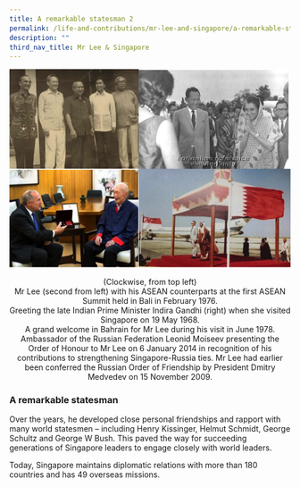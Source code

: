 ```yaml
---
title: A remarkable statesman 2
permalink: /life-and-contributions/mr-lee-and-singapore/a-remarkable-statesman-2/
description: ""
third_nav_title: Mr Lee & Singapore
---
```

![Alt text for image on Isomer site](/images/mr-lee-and-singapore/Putting%20Singapore%20on%20world%20map.jpg)

<center> 
(Clockwise, from top left)<br>
Mr Lee (second from left) with his ASEAN counterparts at the first ASEAN Summit held in Bali in February 1976.<br>
Greeting the late Indian Prime Minister Indira Gandhi (right) when she visited Singapore on 19 May 1968.<br>
A grand welcome in Bahrain for Mr Lee during his visit in June 1978.<br>
Ambassador of the Russian Federation Leonid Moiseev presenting the Order of Honour to Mr Lee on 6 January 2014 in recognition of his contributions to strengthening Singapore-Russia ties. Mr Lee had earlier been conferred the Russian Order of Friendship by President Dmitry Medvedev on 15 November 2009.
</center>

### A remarkable statesman ###

Over the years, he developed close personal friendships and rapport with many world statesmen – including Henry Kissinger, Helmut Schmidt, George Schultz and George W Bush. This paved the way for succeeding generations of Singapore leaders to engage closely with world leaders.


Today, Singapore maintains diplomatic relations with more than 180 countries and has 49 overseas missions.
